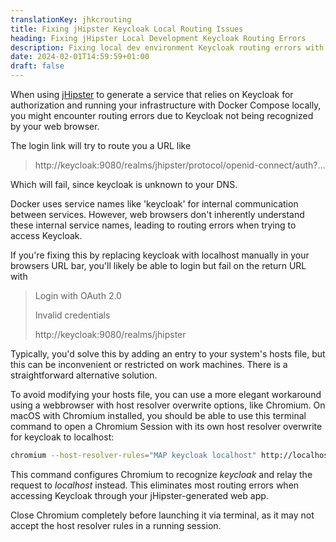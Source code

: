 ```yaml
---
translationKey: jhkcrouting
title: Fixing jHipster Keycloak Local Routing Issues
heading: Fixing jHipster Local Development Keycloak Routing Errors
description: Fixing local dev environment Keycloak routing errors with jHipster by adjusting browser settings
date: 2024-02-01T14:59:59+01:00
draft: false
---
```


When using [jHipster](https://www.jhipster.tech) to generate a service that relies on Keycloak for authorization and running your infrastructure with Docker Compose locally, you might encounter routing errors due to Keycloak not being recognized by your web browser. 

The login link will try to route you a URL like
> http://keycloak:9080/realms/jhipster/protocol/openid-connect/auth?...

Which will fail, since keycloak is unknown to your DNS.

Docker uses service names like 'keycloak' for internal communication between services. However, web browsers don't inherently understand these internal service names, leading to routing errors when trying to access Keycloak.

If you're fixing this by replacing keycloak with localhost manually in your browsers URL bar, you'll likely be able to login but fail on the return URL with

> Login with OAuth 2.0
> 
> Invalid credentials
> 
> http://keycloak:9080/realms/jhipster

Typically, you'd solve this by adding an entry to your system's hosts file, but this can be inconvenient or restricted on work machines. There is a straightforward alternative solution.

To avoid modifying your hosts file, you can use a more elegant workaround using a webbrowser with host resolver overwrite options, like Chromium. On macOS with Chromium installed, you should be able to use this terminal command to open a Chromium Session with its own host resolver overwrite for keycloak to localhost:

```zsh
chromium --host-resolver-rules="MAP keycloak localhost" http://localhost:8081
```

This command configures Chromium to recognize *keycloak* and relay the request to *localhost* instead. This eliminates most routing errors when accessing Keycloak through your jHipster-generated web app.

Close Chromium completely before launching it via terminal, as it may not accept the host resolver rules in a running session.
